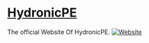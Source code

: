 # <a href="https://hydronicpe.github.io/HydronicPE">HydronicPE</a>
The official Website Of HydronicPE.
[![Website](https://img.shields.io/website-up-down-green-red/http/shields.io.svg?label=HydronicPE&style=plastic)]()
